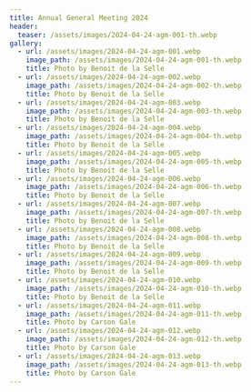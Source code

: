 ```yaml
---
title: Annual General Meeting 2024
header:
  teaser: /assets/images/2024-04-24-agm-001-th.webp
gallery:
  - url: /assets/images/2024-04-24-agm-001.webp
    image_path: /assets/images/2024-04-24-agm-001-th.webp
    title: Photo by Benoit de la Selle
  - url: /assets/images/2024-04-24-agm-002.webp
    image_path: /assets/images/2024-04-24-agm-002-th.webp
    title: Photo by Benoit de la Selle
  - url: /assets/images/2024-04-24-agm-003.webp
    image_path: /assets/images/2024-04-24-agm-003-th.webp
    title: Photo by Benoit de la Selle
  - url: /assets/images/2024-04-24-agm-004.webp
    image_path: /assets/images/2024-04-24-agm-004-th.webp
    title: Photo by Benoit de la Selle
  - url: /assets/images/2024-04-24-agm-005.webp
    image_path: /assets/images/2024-04-24-agm-005-th.webp
    title: Photo by Benoit de la Selle
  - url: /assets/images/2024-04-24-agm-006.webp
    image_path: /assets/images/2024-04-24-agm-006-th.webp
    title: Photo by Benoit de la Selle
  - url: /assets/images/2024-04-24-agm-007.webp
    image_path: /assets/images/2024-04-24-agm-007-th.webp
    title: Photo by Benoit de la Selle
  - url: /assets/images/2024-04-24-agm-008.webp
    image_path: /assets/images/2024-04-24-agm-008-th.webp
    title: Photo by Benoit de la Selle
  - url: /assets/images/2024-04-24-agm-009.webp
    image_path: /assets/images/2024-04-24-agm-009-th.webp
    title: Photo by Benoit de la Selle
  - url: /assets/images/2024-04-24-agm-010.webp
    image_path: /assets/images/2024-04-24-agm-010-th.webp
    title: Photo by Benoit de la Selle
  - url: /assets/images/2024-04-24-agm-011.webp
    image_path: /assets/images/2024-04-24-agm-011-th.webp
    title: Photo by Carson Gale
  - url: /assets/images/2024-04-24-agm-012.webp
    image_path: /assets/images/2024-04-24-agm-012-th.webp
    title: Photo by Carson Gale
  - url: /assets/images/2024-04-24-agm-013.webp
    image_path: /assets/images/2024-04-24-agm-013-th.webp
    title: Photo by Carson Gale
---
```

